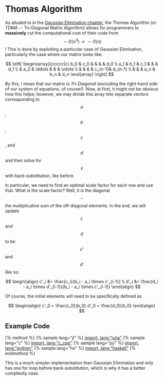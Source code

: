 # Thomas Algorithm

As alluded to in the [Gaussian Elimination chapter](../gaussian_elimination/gaussian_elimination.md), the Thomas Algorithm (or TDMA -- Tri-Diagonal Matrix Algorithm) allows for programmers to **massively** cut the computational cost of their code from $$\sim O(n^3) \rightarrow \sim O(n)$$! This is done by exploiting a particular case of Gaussian Elimination, particularly the case where our matrix looks like:

$$
\left[
    \begin{array}{ccccc|c}
        b_0 & c_0 & & & & d_0 \\
        a_1 & b_1 & c_1 & & & d_1 \\
        & a_2 & \ddots & & & \vdots \\
        & & & & c_{n-1}& d_{n-1} \\
        & & & a_n & b_n & d_n
    \end{array}
\right]
$$

By this, I mean that our matrix is *Tri-Diagonal* (excluding the right-hand side of our system of equations, of course!). Now, at first, it might not be obvious how this helps; however, we may divide this array into separate vectors corresponding to $$a$$, $$b$$, $$c$$, and $$d$$ and then solve for $$x$$ with back-substitution, like before.

In particular, we need to find an optimal scale factor for each row and use that. What is the scale factor? Well, it is the diagonal $$-$$ the multiplicative sum of the off-diagonal elements.
In the end, we will update $$c$$ and $$d$$ to be $$c'$$ and $$d'$$ like so:

$$
\begin{align}
c'_i &= \frac{c_i}{b_i - a_i \times c'_{i-1}} \\
d'_i &= \frac{d_i - a_i \times d'_{i-1}}{b_i - a_i \times c'_{i-1}}
\end{align}
$$

Of course, the initial elements will need to be specifically defined as

$$
\begin{align}
c'_0 = \frac{c_0}{b_0}
d'_0 = \frac{d_0}{b_0}
\end{align}
$$

## Example Code

{% method %}
{% sample lang="jl" %}
[import, lang:"julia"](code/julia/thomas.jl)
{% sample lang="c" %}
[import, lang:"c_cpp"](code/c/thomas.c)
{% sample lang="py" %}
[import, lang:"python"](code/python/thomas.py)
{% sample lang="hs" %}
[import, lang:"haskell"](code/haskell/thomas.hs)
{% endmethod %}

This is a much simpler implementation than Gaussian Elimination and only has one for loop before back-substitution, which is why it has a better complexity case.

<script>
MathJax.Hub.Queue(["Typeset",MathJax.Hub]);
</script>
$$
\newcommand{\d}{\mathrm{d}}
\newcommand{\bff}{\boldsymbol{f}}
\newcommand{\bfg}{\boldsymbol{g}}
\newcommand{\bfp}{\boldsymbol{p}}
\newcommand{\bfq}{\boldsymbol{q}}
\newcommand{\bfx}{\boldsymbol{x}}
\newcommand{\bfu}{\boldsymbol{u}}
\newcommand{\bfv}{\boldsymbol{v}}
\newcommand{\bfA}{\boldsymbol{A}}
\newcommand{\bfB}{\boldsymbol{B}}
\newcommand{\bfC}{\boldsymbol{C}}
\newcommand{\bfM}{\boldsymbol{M}}
\newcommand{\bfJ}{\boldsymbol{J}}
\newcommand{\bfR}{\boldsymbol{R}}
\newcommand{\bfT}{\boldsymbol{T}}
\newcommand{\bfomega}{\boldsymbol{\omega}}
\newcommand{\bftau}{\boldsymbol{\tau}}
$$
